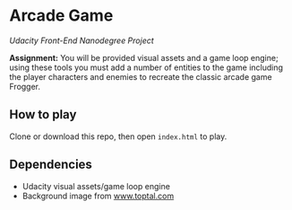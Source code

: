 # Arcade Game
*Udacity Front-End Nanodegree Project*

**Assignment:**
You will be provided visual assets and a game loop engine; using these tools you must add a number of entities to the game including the player characters and enemies to recreate the classic arcade game Frogger.

## How to play
Clone or download this repo, then open `index.html` to play.

## Dependencies
- Udacity visual assets/game loop engine
- Background image from www.toptal.com
